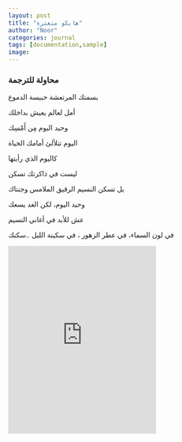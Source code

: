```yaml
---
layout: post
title: "هايكو متعثرة"
author: "Noor"
categories: journal
tags: [documentation,sample]
image:
---
```


<h3>محاولة للترجمة</h3>


بسمتك المرتعشة حبيسة الدموع

أمل لعالم يعيش بداخلك

وحيد اليوم مِن أَمْسِك

اليوم تتلألئ أمامك الحياة

كاليوم الذي رأيتها

ليست في ذاكرتك تسكن

بل تسكن النسيم الرقيق الملامس وجنتاك

وحيد اليوم، لكن الغد يسعك

عش للأبد في أغاني النسيم

في لون السماء، في عطر الزهور ، في سكينة الليل ..سكنك



<iframe src="https://open.spotify.com/embed?uri=spotify%3Atrack%3A5AVUsyKKPhYJItIVeEqw2E" width="300" height="380" frameborder="0" allowtransparency="true" allow="encrypted-media"></iframe>